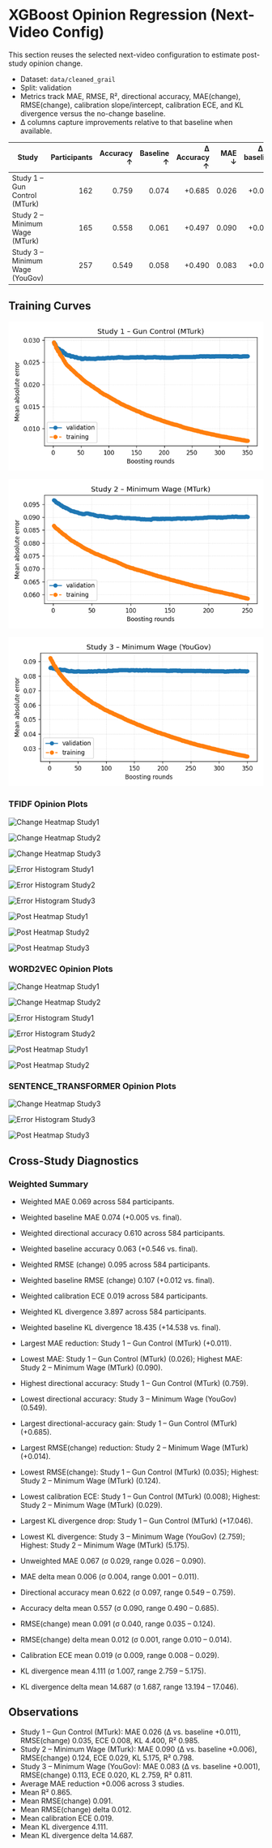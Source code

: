 # XGBoost Opinion Regression (Next-Video Config)

This section reuses the selected next-video configuration to estimate post-study opinion change.

- Dataset: `data/cleaned_grail`
- Split: validation
- Metrics track MAE, RMSE, R², directional accuracy, MAE(change), RMSE(change), calibration slope/intercept, calibration ECE, and KL divergence versus the no-change baseline.
- Δ columns capture improvements relative to that baseline when available.

| Study | Participants | Accuracy ↑ | Baseline ↑ | Δ Accuracy ↑ | MAE ↓ | Δ vs baseline ↓ | RMSE ↓ | R² ↑ | MAE (change) ↓ | RMSE (change) ↓ | Δ RMSE (change) ↓ | Calib slope | Calib intercept | ECE ↓ | Δ ECE ↓ | KL div ↓ | Δ KL ↓ | Baseline MAE ↓ |
| --- | ---: | ---: | ---: | ---: | ---: | ---: | ---: | ---: | ---: | ---: | ---: | ---: | ---: | ---: | ---: | ---: | ---: | ---: |
| Study 1 – Gun Control (MTurk) | 162 | 0.759 | 0.074 | +0.685 | 0.026 | +0.011 | 0.035 | 0.985 | 0.026 | 0.035 | +0.010 | 0.744 | 0.005 | 0.008 | — | 4.400 | +17.046 | 0.037 |
| Study 2 – Minimum Wage (MTurk) | 165 | 0.558 | 0.061 | +0.497 | 0.090 | +0.006 | 0.124 | 0.798 | 0.090 | 0.124 | +0.014 | 0.984 | 0.009 | 0.029 | — | 5.175 | +13.194 | 0.096 |
| Study 3 – Minimum Wage (YouGov) | 257 | 0.549 | 0.058 | +0.490 | 0.083 | +0.001 | 0.113 | 0.811 | 0.083 | 0.113 | +0.012 | 0.912 | 0.001 | 0.020 | — | 2.759 | +13.821 | 0.084 |

## Training Curves

![Study 1 – Gun Control (MTurk)](curves/study_1_gun_control_mturk_mae.png)

![Study 2 – Minimum Wage (MTurk)](curves/study_2_minimum_wage_mturk_mae.png)

![Study 3 – Minimum Wage (YouGov)](curves/study_3_minimum_wage_yougov_mae.png)

### TFIDF Opinion Plots

![Change Heatmap Study1](tfidf/opinion/change_heatmap_study1.png)

![Change Heatmap Study2](tfidf/opinion/change_heatmap_study2.png)

![Change Heatmap Study3](tfidf/opinion/change_heatmap_study3.png)

![Error Histogram Study1](tfidf/opinion/error_histogram_study1.png)

![Error Histogram Study2](tfidf/opinion/error_histogram_study2.png)

![Error Histogram Study3](tfidf/opinion/error_histogram_study3.png)

![Post Heatmap Study1](tfidf/opinion/post_heatmap_study1.png)

![Post Heatmap Study2](tfidf/opinion/post_heatmap_study2.png)

![Post Heatmap Study3](tfidf/opinion/post_heatmap_study3.png)

### WORD2VEC Opinion Plots

![Change Heatmap Study1](word2vec/opinion/change_heatmap_study1.png)

![Change Heatmap Study2](word2vec/opinion/change_heatmap_study2.png)

![Error Histogram Study1](word2vec/opinion/error_histogram_study1.png)

![Error Histogram Study2](word2vec/opinion/error_histogram_study2.png)

![Post Heatmap Study1](word2vec/opinion/post_heatmap_study1.png)

![Post Heatmap Study2](word2vec/opinion/post_heatmap_study2.png)

### SENTENCE_TRANSFORMER Opinion Plots

![Change Heatmap Study3](sentence_transformer/opinion/change_heatmap_study3.png)

![Error Histogram Study3](sentence_transformer/opinion/error_histogram_study3.png)

![Post Heatmap Study3](sentence_transformer/opinion/post_heatmap_study3.png)

## Cross-Study Diagnostics

### Weighted Summary

- Weighted MAE 0.069 across 584 participants.
- Weighted baseline MAE 0.074 (+0.005 vs. final).
- Weighted directional accuracy 0.610 across 584 participants.
- Weighted baseline accuracy 0.063 (+0.546 vs. final).
- Weighted RMSE (change) 0.095 across 584 participants.
- Weighted baseline RMSE (change) 0.107 (+0.012 vs. final).
- Weighted calibration ECE 0.019 across 584 participants.
- Weighted KL divergence 3.897 across 584 participants.
- Weighted baseline KL divergence 18.435 (+14.538 vs. final).
- Largest MAE reduction: Study 1 – Gun Control (MTurk) (+0.011).
- Lowest MAE: Study 1 – Gun Control (MTurk) (0.026); Highest MAE: Study 2 – Minimum Wage (MTurk) (0.090).
- Highest directional accuracy: Study 1 – Gun Control (MTurk) (0.759).
- Lowest directional accuracy: Study 3 – Minimum Wage (YouGov) (0.549).
- Largest directional-accuracy gain: Study 1 – Gun Control (MTurk) (+0.685).
- Largest RMSE(change) reduction: Study 2 – Minimum Wage (MTurk) (+0.014).
- Lowest RMSE(change): Study 1 – Gun Control (MTurk) (0.035); Highest: Study 2 – Minimum Wage (MTurk) (0.124).
- Lowest calibration ECE: Study 1 – Gun Control (MTurk) (0.008); Highest: Study 2 – Minimum Wage (MTurk) (0.029).
- Largest KL divergence drop: Study 1 – Gun Control (MTurk) (+17.046).
- Lowest KL divergence: Study 3 – Minimum Wage (YouGov) (2.759); Highest: Study 2 – Minimum Wage (MTurk) (5.175).

- Unweighted MAE 0.067 (σ 0.029, range 0.026 – 0.090).
- MAE delta mean 0.006 (σ 0.004, range 0.001 – 0.011).
- Directional accuracy mean 0.622 (σ 0.097, range 0.549 – 0.759).
- Accuracy delta mean 0.557 (σ 0.090, range 0.490 – 0.685).
- RMSE(change) mean 0.091 (σ 0.040, range 0.035 – 0.124).
- RMSE(change) delta mean 0.012 (σ 0.001, range 0.010 – 0.014).
- Calibration ECE mean 0.019 (σ 0.009, range 0.008 – 0.029).
- KL divergence mean 4.111 (σ 1.007, range 2.759 – 5.175).
- KL divergence delta mean 14.687 (σ 1.687, range 13.194 – 17.046).

## Observations

- Study 1 – Gun Control (MTurk): MAE 0.026 (Δ vs. baseline +0.011), RMSE(change) 0.035, ECE 0.008, KL 4.400, R² 0.985.
- Study 2 – Minimum Wage (MTurk): MAE 0.090 (Δ vs. baseline +0.006), RMSE(change) 0.124, ECE 0.029, KL 5.175, R² 0.798.
- Study 3 – Minimum Wage (YouGov): MAE 0.083 (Δ vs. baseline +0.001), RMSE(change) 0.113, ECE 0.020, KL 2.759, R² 0.811.
- Average MAE reduction +0.006 across 3 studies.
- Mean R² 0.865.
- Mean RMSE(change) 0.091.
- Mean RMSE(change) delta 0.012.
- Mean calibration ECE 0.019.
- Mean KL divergence 4.111.
- Mean KL divergence delta 14.687.
